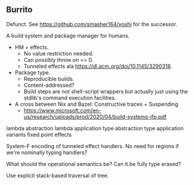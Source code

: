Burrito
---

Defunct. See https://github.com/smasher164/yoshi for the successor.

A build system and package manager for humans.

- HM + effects.
    - No value restriction needed.
    - Can possibly throw on == 0.
    - Tunneled effects ala https://dl.acm.org/doi/10.1145/3290318.
- Package type.
    - Reproducible builds.
    - Content-addressed?
    - Build steps are not shell-script wrappers but actually just using the stdlib's command execution facilities.
- A cross between Nix and Bazel: Constructive traces + Suspending
    - https://www.microsoft.com/en-us/research/uploads/prod/2020/04/build-systems-jfp.pdf

lambda abstraction
lambda application
type abstraction
type application
variants
fixed point
effects

System-F encoding of tunneled effect handlers. No need for regions if we're nominally typing handlers?

What should the operational semantics be? Can it be fully type erased?

Use explicit stack-based traversal of tree.
